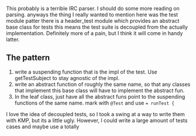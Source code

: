 This probably is a terrible IRC parser.
I should do some more reading on parsing.
anyways the thing I really wanted to mention here was the test module patter
there is a header_test module which provides an abstract base class for tests
this means the test suite is decoupled from the actually implementation.
Definitely more of a pain, but I think it will come in handy latter.

## The pattern

1. write a suspending function that is the impl of the test. Use getTestSubject to stay agnostic of the impl.
2. write an abstract function of roughly the same name, so that any classes that implement this base class will have to
   implement the abstract fun.
3. In the leaf class, just have all the abstract funs point to the suspending functions of the same name. mark
   with `@Test` and use `= runTest {`

I love the idea of decoupled tests, so I took a swing at a way to write them with KMP, but its a little ugly. However, I
could write a large amount of tests cases and maybe use a totally 